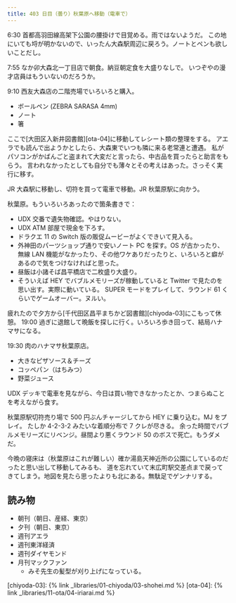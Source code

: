 ```yaml
---
title: 403 日目（曇り）秋葉原へ移動（電車で）
---
```


6:30 首都高羽田線高架下公園の腰掛けで目覚める。雨ではないようだ。
この地にいても埒が明かないので、いったん大森駅周辺に戻ろう。ノートとペンも欲しいことだし。

7:55 なか卯大森北一丁目店で朝食。納豆朝定食を大盛りなしで。
いつぞやの漫才店員はもういないのだろうか。

9:10 西友大森店の二階売場でいろいろと購入。

* ボールペン (ZEBRA SARASA 4mm)
* ノート
* 箸

ここで[大田区入新井図書館][ota-04]に移動してレシート類の整理をする。
アエラでも読んで出ようかとしたら、大森東でいつも隣に来る老常連と遭遇。
私がパソコンがかばんごと盗まれて大変だと言ったら、中古品を買ったらと助言をもらう。
言われなかったとしても自分でも薄々とその考えはあった。さっそく実行に移す。

JR 大森駅に移動し、切符を買って電車で移動。JR 秋葉原駅に向かう。

秋葉原。もういろいろあったので箇条書きで：

* UDX 交番で遺失物確認。やはりない。
* UDX ATM 部屋で現金を下ろす。
* ドラクエ 11 の Switch 版の販促ムービーがよくできいて見入る。
* 外神田のパーツショップ通りで安いノート PC を探す。OS が古かったり、無線 LAN 機能がなかったり、その他ワケありだったりと、いろいろと癖があるので気をつけなければと思った。
* 昼飯は小諸そば昌平橋店で二枚盛り大盛り。
* そういえば HEY でバブルメモリーズが稼動していると Twitter で見たのを思い出す。実際に動いている。
  SUPER モードをプレイして、ラウンド 61 くらいでゲームオーバー。ヌルい。

疲れたので夕方から[千代田区昌平まちかど図書館][chiyoda-03]にこもって休憩。
19:00 過ぎに退館して晩飯を探しに行く。いろいろ歩き回って、結局ハナマサになる。

19:30 肉のハナマサ秋葉原店。

* 大きなピザソース＆チーズ
* コッペパン（はちみつ）
* 野菜ジュース

UDX デッキで電車を見ながら、今日は買い物できなかったとか、つまらぬことを考えながら食す。

秋葉原駅切符売り場で 500 円ぶんチャージしてから HEY に乗り込む。MJ をプレイ。
たしか 4-2-3-2 みたいな着順分布で 7 クレが尽きる。
余った時間でバブルメモリーズにリベンジ。昼間より悪くラウンド 50 のボスで死亡。もうダメだ。

今晩の寝床は（秋葉原はこれが難しい）確か湯島天神近所の公園にしているのだったと思い出して移動してみるも、
道を忘れていて末広町駅交差点まで戻ってきてしまう。地図を見たら思ったよりも北にある。無駄足でゲンナリする。

## 読み物

* 朝刊（朝日、産経、東京）
* 夕刊（朝日、東京）
* 週刊アエラ
* 週刊東洋経済
* 週刊ダイヤモンド
* 月刊マックファン
  * みそ先生の髪型が刈り上げになっている。

[chiyoda-03]: {% link _libraries/01-chiyoda/03-shohei.md %}
[ota-04]: {% link _libraries/11-ota/04-iriarai.md %}
